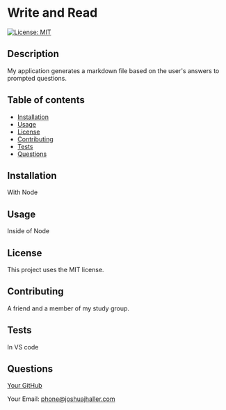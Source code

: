 # Write and Read

[![License: MIT](https://img.shields.io/badge/License-MIT-yellow.svg)](https://opensource.org/licenses/MIT)

## Description

My application generates a markdown file based on the user's answers to prompted questions.

## Table of contents

- [Installation](#installation)
- [Usage](#usage)
- [License](#license)
- [Contributing](#contributing)
- [Tests](#tests)
- [Questions](#questions)

## Installation

With Node

## Usage

Inside of Node

## License

This project uses the MIT license.

## Contributing

A friend and a member of my study group.

## Tests

In VS code

## Questions

[Your GitHub](http://github.com/JJHPhoto)

Your Email:
<phone@joshuajhaller.com>
